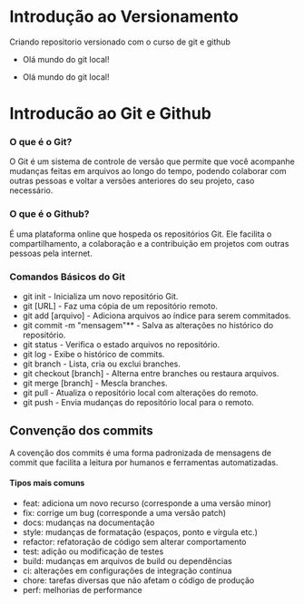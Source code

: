 # Introdução ao Versionamento
Criando repositorio versionado com o curso de git e github

- Olá mundo do git local!

- Olá mundo do git local!

# Introducão ao Git e Github

### O que é o Git?

O Git é um sistema de controle de versão que permite que você acompanhe mudanças feitas em arquivos ao longo do tempo, podendo colaborar com outras pessoas e voltar a versões anteriores do seu projeto, caso necessário.

### O que é o Github?

É uma plataforma online que hospeda os repositórios Git. Ele facilita o compartilhamento, a colaboração e a contribuição em projetos com outras pessoas pela internet.

### Comandos Básicos do Git

- git init - Inicializa um novo repositório Git.
- git [URL] - Faz uma cópia de um repositório remoto.
- git add [arquivo] - Adiciona arquivos ao índice para serem commitados.
- git commit -m "mensagem"** - Salva as alterações no histórico do repositório.
- git status - Verifica o estado arquivos no repositório.
- git log - Exibe o histórico de commits.
- git branch - Lista, cria ou exclui branches.
- git checkout [branch] - Alterna entre branches ou restaura arquivos.
- git merge [branch] - Mescla branches.
- git pull - Atualiza o repositório local com alterações do remoto.
- git push - Envia mudanças do repositório local para o remoto.

## Convenção dos commits
A covenção dos commits é uma forma padronizada de mensagens de commit que facilita a leitura por humanos e ferramentas automatizadas.
#### Tipos mais comuns
- feat: adiciona um novo recurso (corresponde a uma versão minor)
- fix: corrige um bug (corresponde a uma versão patch)
- docs: mudanças na documentação
- style: mudanças de formatação (espaços, ponto e vírgula etc.)
- refactor: refatoração de código sem alterar comportamento
- test: adição ou modificação de testes
- build: mudanças em arquivos de build ou dependências
- ci: alterações em configurações de integração contínua
- chore: tarefas diversas que não afetam o código de produção
- perf: melhorias de performance
